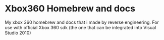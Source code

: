 # Xbox360 Homebrew and docs
My xbox 360 homebrew and docs that i made by reverse engineering.
For use with official Xbox 360 sdk (the one that can be integrated into Visual Studio 2010)

